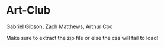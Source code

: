 # Art-Club

Gabriel Gibson, Zach Matthews, Arthur Cox

Make sure to extract the zip file or else the css will fail to load!
